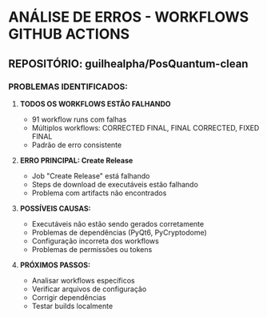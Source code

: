 # ANÁLISE DE ERROS - WORKFLOWS GITHUB ACTIONS

## REPOSITÓRIO: guilhealpha/PosQuantum-clean

### PROBLEMAS IDENTIFICADOS:

1. **TODOS OS WORKFLOWS ESTÃO FALHANDO**
   - 91 workflow runs com falhas
   - Múltiplos workflows: CORRECTED FINAL, FINAL CORRECTED, FIXED FINAL
   - Padrão de erro consistente

2. **ERRO PRINCIPAL: Create Release**
   - Job "Create Release" está falhando
   - Steps de download de executáveis estão falhando
   - Problema com artifacts não encontrados

3. **POSSÍVEIS CAUSAS:**
   - Executáveis não estão sendo gerados corretamente
   - Problemas de dependências (PyQt6, PyCryptodome)
   - Configuração incorreta dos workflows
   - Problemas de permissões ou tokens

4. **PRÓXIMOS PASSOS:**
   - Analisar workflows específicos
   - Verificar arquivos de configuração
   - Corrigir dependências
   - Testar builds localmente

